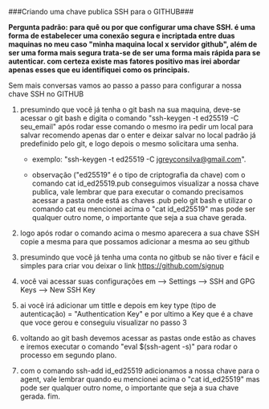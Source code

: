 ###Criando uma chave publica SSH para o GITHUB###

**Pergunta padrão: para quê ou por que configurar uma chave SSH. é uma forma de estabelecer uma conexão segura e incriptada entre duas maquinas no meu caso "minha maquina local x servidor github", além de ser uma forma mais segura trata-se de ser uma forma mais rápida para se autenticar. com certeza existe mas fatores positivo mas irei abordar apenas esses que eu identifiquei como os principais.**

Sem mais conversas vamos ao passo a passo para configurar a nossa chave SSH no GITHUB

1. presumindo que você já tenha o git bash na sua maquina, deve-se acessar o git bash e digita o comando "ssh-keygen -t ed25519 -C seu_email" após rodar esse comando o mesmo ira pedir um local para salvar recomendo apenas dar o enter e deixar salvar no local padrão já predefinido pelo git, e logo depois o mesmo solicitara uma senha.

   - exemplo: "ssh-keygen -t ed25519 -C jgreyconsilva@gmail.com".

   - observação ("ed25519" é o tipo de criptografia da chave) com o comando cat id_ed25519.pub conseguimos visualizar a nossa chave publica, vale lembrar que para executar o comando precisamos acessar a pasta onde está as chaves .pub pelo git bash e utilizar o comando cat eu mencionei acima o "cat id_ed25519" mas pode ser qualquer outro nome, o importante que seja a sua chave gerada. 

2. logo após rodar o comando acima o mesmo aparecera a sua chave SSH copie a mesma para que possamos adicionar a mesma ao seu github

3. presumindo que você já tenha uma conta no gitbub se não tiver e fácil e simples para criar vou deixar o link https://github.com/signup

4. você vai acessar suas configurações em --> Settings --> SSH and GPG Keys --> New SSH Key

5. ai você irá adicionar um tittle e depois em key type (tipo de autenticação) = "Authentication Key" e por ultimo a Key que é a chave que voce gerou e conseguiu visualizar no passo 3

6. voltando ao git bash devemos acessar as pastas onde estão as chaves e iremos executar o comando "eval $(ssh-agent -s)" para rodar o processo em segundo plano.

7. com o comando ssh-add id_ed25519 adicionamos a nossa chave para o agent, vale lembrar quando eu mencionei acima o "cat id_ed25519" mas pode ser qualquer outro nome, o importante que seja a sua chave gerada.
   fim.